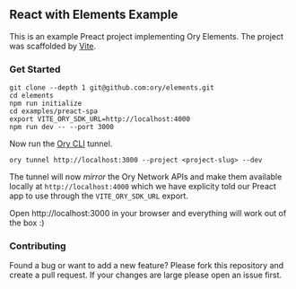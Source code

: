 ## React with Elements Example

This is an example Preact project implementing Ory Elements. The project was
scaffolded by [Vite](https://vitejs.dev/).

### Get Started

```shell
git clone --depth 1 git@github.com:ory/elements.git
cd elements
npm run initialize
cd examples/preact-spa
export VITE_ORY_SDK_URL=http://localhost:4000
npm run dev -- --port 3000
```

Now run the [Ory CLI](https://www.ory.sh/docs/guides/cli/installation) tunnel.

```shell
ory tunnel http://localhost:3000 --project <project-slug> --dev
```

The tunnel will now _mirror_ the Ory Network APIs and make them available locally at `http://localhost:4000` which we
have explicity told our Preact app to use through the `VITE_ORY_SDK_URL` export.

Open http://localhost:3000 in your browser and everything will work out of the
box :)

### Contributing

Found a bug or want to add a new feature? Please fork this repository and create
a pull request. If your changes are large please open an issue first.
